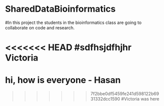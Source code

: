 # SharedDataBioinformatics

#In this project the students in the bioinformatics class are going to collaborate on code and research. 

<<<<<<< HEAD
#sdfhsjdfhjhr Victoria
=======
# hi, how is everyone - Hasan
>>>>>>> 7f2bbe0df5459fe241d598122b6931332dcc1590
#Victoria was here

